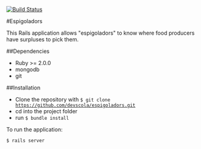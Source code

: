 [![Build Status](https://travis-ci.org/devscola/espigoladors.svg?branch=master)](https://travis-ci.org/devscola/espigoladors)

#Espigoladors

This Rails application allows "espigoladors" to know where food producers have surpluses to pick them.   


##Dependencies

- Ruby >= 2.0.0
- mongodb
- git 

##Installation

- Clone the repository with <code>$ git clone https://github.com/devscola/espigoladors.git</code>
- cd into the project folder
- run <code>$ bundle install</code>

To run the application:
```bash
$ rails server
```
